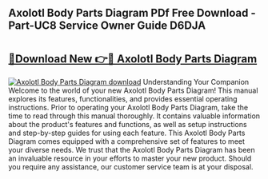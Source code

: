 ## Axolotl Body Parts Diagram PDf Free Download - Part-UC8 Service Owner Guide D6DJA

# <h2><a href="http://dfpl8r.blite.top/?on=Axolotl+Body+Parts+Diagram">🔗Download New 👉🔴 Axolotl Body Parts Diagram</a></h2>

[![Axolotl Body Parts Diagram download](https://i.imgur.com/lujVjoI.png)](http://dfpl8r.blite.top/?on=Axolotl+Body+Parts+Diagram)
Understanding Your Companion Welcome to the world of your new Axolotl Body Parts Diagram! This manual explores its features, functionalities, and provides essential operating instructions. Prior to operating your Axolotl Body Parts Diagram, take the time to read through this manual thoroughly. It contains valuable information about the product's features and functions, as well as setup instructions and step-by-step guides for using each feature. This Axolotl Body Parts Diagram comes equipped with a comprehensive set of features to meet your diverse needs. We trust that the Axolotl Body Parts Diagram has been an invaluable resource in your efforts to master your new product. Should you require any assistance, our customer service team is at your disposal.
